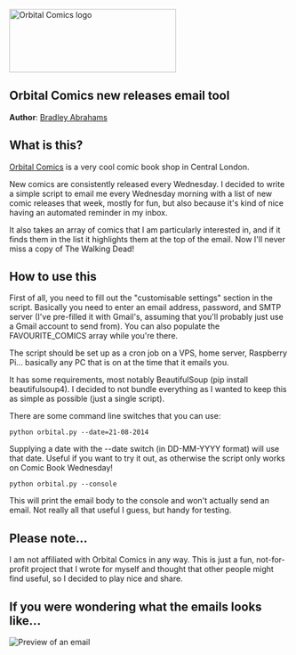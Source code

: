 <a href="http://www.orbitalcomics.com/"><img src="http://i.imgur.com/dPDgZqG.png" width="300" height="114" alt="Orbital Comics logo"></a>

## Orbital Comics new releases email tool

**Author**: [Bradley Abrahams](https://github.com/mrkipling)

## What is this?

[Orbital Comics](http://www.orbitalcomics.com/) is a very cool comic book shop in Central London.

New comics are consistently released every Wednesday. I decided to write a simple script to email me every Wednesday morning with a list of new comic releases that week, mostly for fun, but also because it's kind of nice having an automated reminder in my inbox.

It also takes an array of comics that I am particularly interested in, and if it finds them in the list it highlights them at the top of the email. Now I'll never miss a copy of The Walking Dead!

## How to use this

First of all, you need to fill out the "customisable settings" section in the script. Basically you need to enter an email address, password, and SMTP server (I've pre-filled it with Gmail's, assuming that you'll probably just use a Gmail account to send from). You can also populate the FAVOURITE_COMICS array while you're there.

The script should be set up as a cron job on a VPS, home server, Raspberry Pi... basically any PC that is on at the time that it emails you.

It has some requirements, most notably BeautifulSoup (pip install beautifulsoup4). I decided to not bundle everything as I wanted to keep this as simple as possible (just a single script).

There are some command line switches that you can use:

    python orbital.py --date=21-08-2014

Supplying a date with the --date switch (in DD-MM-YYYY format) will use that date. Useful if you want to try it out, as otherwise the script only works on Comic Book Wednesday!

    python orbital.py --console

This will print the email body to the console and won't actually send an email. Not really all that useful I guess, but handy for testing.

## Please note...

I am not affiliated with Orbital Comics in any way. This is just a fun, not-for-profit project that I wrote for myself and thought that other people might find useful, so I decided to play nice and share.

## If you were wondering what the emails looks like...

<img src="http://i.imgur.com/a1zWdp1.png" alt="Preview of an email">
